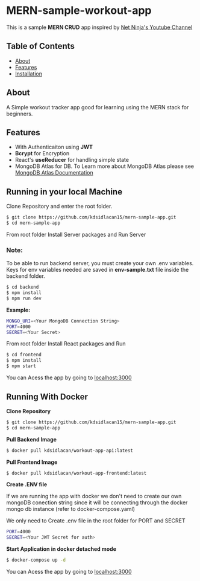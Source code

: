 # MERN-sample-workout-app

This is a sample **MERN CRUD** app inspired by [Net Ninja's Youtube Channel](https://www.youtube.com/@NetNinja)

## Table of Contents

- [About](#about)
- [Features](#features)
- [Installation](#installation)

## About

A Simple workout tracker app good for learning using the MERN stack for beginners.

## Features

- With Authenticaiton using **JWT**
- **Bcrypt** for Encryption
- React's **useReducer** for handling simple state
- MongoDB Atlas for DB.
  To Learn more about MongoDB Atlas please see [MongoDB Atlas Documentation](https://www.mongodb.com/docs/atlas/)

## Running in your local Machine

Clone Repository and enter the root folder.

```bash
$ git clone https://github.com/kdsidlacan15/mern-sample-app.git
$ cd mern-sample-app
```

From root folder Install Server packages and Run Server

### Note:

To be able to run backend server, you must create your own .env variables. Keys for env variables needed are saved in **env-sample.txt** file inside the backend folder.

```bash
$ cd backend
$ npm install
$ npm run dev
```

**Example:**

```bash
MONGO_URI=<Your MongoDB Connection String>
PORT=4000
SECRET=<Your Secret>
```

From root folder Install React packages and Run

```bash
$ cd frontend
$ npm install
$ npm start
```

You can Acess the app by going to [localhost:3000](http://localhost:3000)

## Running With Docker

**Clone Repository**

```bash
$ git clone https://github.com/kdsidlacan15/mern-sample-app.git
$ cd mern-sample-app
```

**Pull Backend Image**

```bash
$ docker pull kdsidlacan/workout-app-api:latest
```

**Pull Frontend Image**

```bash
$ docker pull kdsidlacan/workout-app-frontend:latest
```

**Create .ENV file**

If we are running the app with docker we don't need to create our own mongoDB conection string since it will be connecting through the docker mongo db instance (refer to docker-compose.yaml)

We only need to Create .env file in the root folder for PORT and SECRET

```bash
PORT=4000
SECRET=<Your JWT Secret for auth>
```

**Start Application in docker detached mode**

```bash
$ docker-compose up -d
```

You can Acess the app by going to [localhost:3000](http://localhost:3000)
